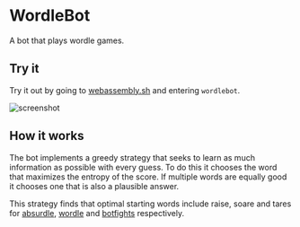 # WordleBot

A bot that plays wordle games.

## Try it
Try it out by going to [webassembly.sh](https://webassembly.sh/) and entering `wordlebot`.

![screenshot](docs/webassembly.sh_.png)

## How it works

The bot implements a greedy strategy that seeks to learn as much information as possible with every guess.
To do this it chooses the word that maximizes the entropy of the score.
If multiple words are equally good it chooses one that is also a plausible answer.

This strategy finds that optimal starting words include raise, soare and tares for [absurdle](https://qntm.org/files/wordle/index.html), [wordle](https://www.powerlanguage.co.uk/wordle/) and [botfights](https://botfights.io/event/botfights_i) respectively.
